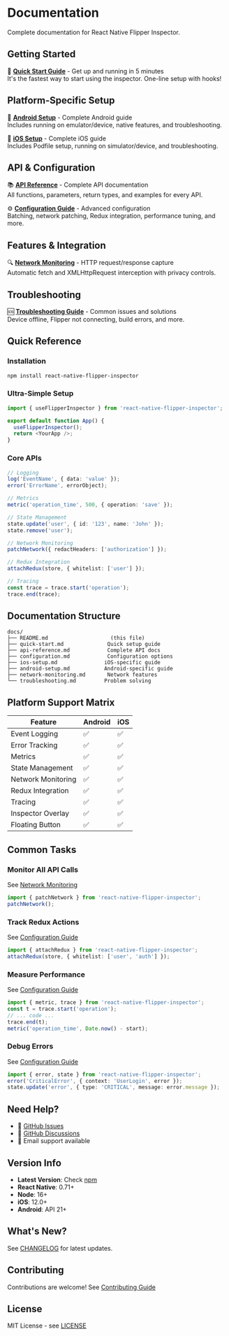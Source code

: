 # Documentation

Complete documentation for React Native Flipper Inspector.

## Getting Started

📖 **[Quick Start Guide](./quick-start.md)** - Get up and running in 5 minutes  
It's the fastest way to start using the inspector. One-line setup with hooks!

## Platform-Specific Setup

🤖 **[Android Setup](./android-setup.md)** - Complete Android guide  
Includes running on emulator/device, native features, and troubleshooting.

🍎 **[iOS Setup](./ios-setup.md)** - Complete iOS guide  
Includes Podfile setup, running on simulator/device, and troubleshooting.

## API & Configuration

📚 **[API Reference](./api-reference.md)** - Complete API documentation  
All functions, parameters, return types, and examples for every API.

⚙️ **[Configuration Guide](./configuration.md)** - Advanced configuration  
Batching, network patching, Redux integration, performance tuning, and more.

## Features & Integration

🔍 **[Network Monitoring](./network-monitoring.md)** - HTTP request/response capture  
Automatic fetch and XMLHttpRequest interception with privacy controls.

## Troubleshooting

🆘 **[Troubleshooting Guide](./troubleshooting.md)** - Common issues and solutions  
Device offline, Flipper not connecting, build errors, and more.

## Quick Reference

### Installation

```bash
npm install react-native-flipper-inspector
```

### Ultra-Simple Setup

```typescript
import { useFlipperInspector } from 'react-native-flipper-inspector';

export default function App() {
  useFlipperInspector();
  return <YourApp />;
}
```

### Core APIs

```typescript
// Logging
log('EventName', { data: 'value' });
error('ErrorName', errorObject);

// Metrics
metric('operation_time', 500, { operation: 'save' });

// State Management
state.update('user', { id: '123', name: 'John' });
state.remove('user');

// Network Monitoring
patchNetwork({ redactHeaders: ['authorization'] });

// Redux Integration
attachRedux(store, { whitelist: ['user'] });

// Tracing
const trace = trace.start('operation');
trace.end(trace);
```

## Documentation Structure

```
docs/
├── README.md                    (this file)
├── quick-start.md              Quick setup guide
├── api-reference.md            Complete API docs
├── configuration.md            Configuration options
├── ios-setup.md               iOS-specific guide
├── android-setup.md           Android-specific guide
├── network-monitoring.md       Network features
└── troubleshooting.md         Problem solving
```

## Platform Support Matrix

| Feature | Android | iOS |
|---------|---------|-----|
| Event Logging | ✅ | ✅ |
| Error Tracking | ✅ | ✅ |
| Metrics | ✅ | ✅ |
| State Management | ✅ | ✅ |
| Network Monitoring | ✅ | ✅ |
| Redux Integration | ✅ | ✅ |
| Tracing | ✅ | ✅ |
| Inspector Overlay | ✅ | ✅ |
| Floating Button | ✅ | ✅ |

## Common Tasks

### Monitor All API Calls

See [Network Monitoring](./network-monitoring.md)

```typescript
import { patchNetwork } from 'react-native-flipper-inspector';
patchNetwork();
```

### Track Redux Actions

See [Configuration Guide](./configuration.md#redux-integration)

```typescript
import { attachRedux } from 'react-native-flipper-inspector';
attachRedux(store, { whitelist: ['user', 'auth'] });
```

### Measure Performance

See [Configuration Guide](./configuration.md#performance-tracking)

```typescript
import { metric, trace } from 'react-native-flipper-inspector';
const t = trace.start('operation');
// ... code ...
trace.end(t);
metric('operation_time', Date.now() - start);
```

### Debug Errors

See [Configuration Guide](./configuration.md#error-handling)

```typescript
import { error, state } from 'react-native-flipper-inspector';
error('CriticalError', { context: 'UserLogin', error });
state.update('error', { type: 'CRITICAL', message: error.message });
```

## Need Help?

- 🐛 [GitHub Issues](https://github.com/khokanuzzman/react-native-flipper-inspector/issues)
- 💬 [GitHub Discussions](https://github.com/khokanuzzman/react-native-flipper-inspector/discussions)
- 📧 Email support available

## Version Info

- **Latest Version**: Check [npm](https://www.npmjs.com/package/react-native-flipper-inspector)
- **React Native**: 0.71+
- **Node**: 16+
- **iOS**: 12.0+
- **Android**: API 21+

## What's New?

See [CHANGELOG](../CHANGELOG.md) for latest updates.

## Contributing

Contributions are welcome! See [Contributing Guide](../CONTRIBUTING.md)

## License

MIT License - see [LICENSE](../LICENSE)

